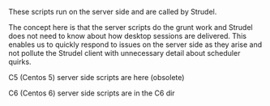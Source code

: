 These scripts run on the server side and are called by Strudel.

The concept here is that the server scripts do the grunt work and Strudel does not need to know about how desktop
sessions are delivered. This enables us to quickly respond to issues on the server side as they arise and not
pollute the Strudel client with unnecessary detail about scheduler quirks.

C5 (Centos 5) server side scripts are here (obsolete)

C6 (Centos 6) server side scripts are in the C6 dir
